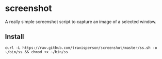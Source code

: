 screenshot
==========

A really simple screenshot script to capture an image of a selected window.

Install
-------

`curl -L https://raw.github.com/travisperson/screenshot/master/ss.sh -o ~/bin/ss && chmod +x ~/bin/ss`
